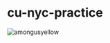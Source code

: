 # cu-nyc-practice
![amongusyellow](https://user-images.githubusercontent.com/25141715/121444882-52e85a00-c95e-11eb-8570-4295d246e2cc.png)
